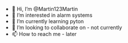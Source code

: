 - 👋 Hi, I’m @Martin123Martin
- 👀 I’m interested in alarm systems
- 🌱 I’m currently learning pyton
- 💞️ I’m looking to collaborate on - not currently
- 📫 How to reach me - later

<!---
Martin123Martin/Martin123Martin is a ✨ special ✨ repository because its `README.md` (this file) appears on your GitHub profile.
You can click the Preview link to take a look at your changes.
--->
